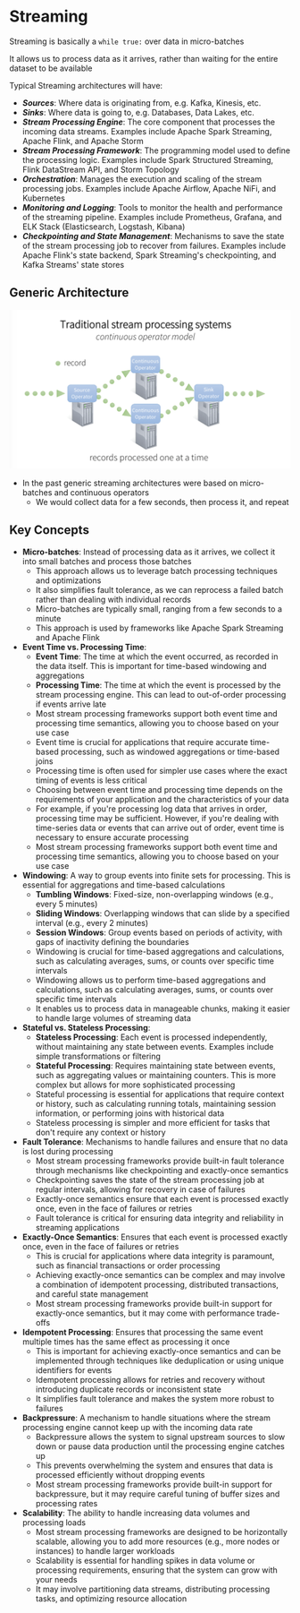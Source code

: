 # Streaming
Streaming is basically a `while true:` over data in micro-batches

It allows us to process data as it arrives, rather than waiting for the entire dataset to be available

Typical Streaming architectures will have:
- ***Sources***: Where data is originating from, e.g. Kafka, Kinesis, etc.
- ***Sinks***: Where data is going to, e.g. Databases, Data Lakes, etc.
- ***Stream Processing Engine***: The core component that processes the incoming data streams. Examples include Apache Spark Streaming, Apache Flink, and Apache Storm
- ***Stream Processing Framework***: The programming model used to define the processing logic. Examples include Spark Structured Streaming, Flink DataStream API, and Storm Topology
- ***Orchestration***: Manages the execution and scaling of the stream processing jobs. Examples include Apache Airflow, Apache NiFi, and Kubernetes
- ***Monitoring and Logging***: Tools to monitor the health and performance of the streaming pipeline. Examples include Prometheus, Grafana, and ELK Stack (Elasticsearch, Logstash, Kibana)
- ***Checkpointing and State Management***: Mechanisms to save the state of the stream processing job to recover from failures. Examples include Apache Flink's state backend, Spark Streaming's checkpointing, and Kafka Streams' state stores

## Generic Architecture
![Generic Streaming Architecture](./images/generic_streaming.png)
- In the past generic streaming architectures were based on micro-batches and continuous operators
    - We would collect data for a few seconds, then process it, and repeat

## Key Concepts
- **Micro-batches**: Instead of processing data as it arrives, we collect it into small batches and process those batches
    - This approach allows us to leverage batch processing techniques and optimizations
    - It also simplifies fault tolerance, as we can reprocess a failed batch rather than dealing with individual records
    - Micro-batches are typically small, ranging from a few seconds to a minute
    - This approach is used by frameworks like Apache Spark Streaming and Apache Flink
- **Event Time vs. Processing Time**:
    - **Event Time**: The time at which the event occurred, as recorded in the data itself. This is important for time-based windowing and aggregations
    - **Processing Time**: The time at which the event is processed by the stream processing engine. This can lead to out-of-order processing if events arrive late
    - Most stream processing frameworks support both event time and processing time semantics, allowing you to choose based on your use case
    - Event time is crucial for applications that require accurate time-based processing, such as windowed aggregations or time-based joins
    - Processing time is often used for simpler use cases where the exact timing of events is less critical
    - Choosing between event time and processing time depends on the requirements of your application and the characteristics of your data
    - For example, if you're processing log data that arrives in order, processing time may be sufficient. However, if you're dealing with time-series data or events that can arrive out of order, event time is necessary to ensure accurate processing
    - Most stream processing frameworks support both event time and processing time semantics, allowing you to choose based on your use case
- **Windowing**: A way to group events into finite sets for processing. This is essential for aggregations and time-based calculations
    - **Tumbling Windows**: Fixed-size, non-overlapping windows (e.g., every 5 minutes)
    - **Sliding Windows**: Overlapping windows that can slide by a specified interval (e.g., every 2 minutes)
    - **Session Windows**: Group events based on periods of activity, with gaps of inactivity defining the boundaries
    - Windowing is crucial for time-based aggregations and calculations, such as calculating averages, sums, or counts over specific time intervals
    - Windowing allows us to perform time-based aggregations and calculations, such as calculating averages, sums, or counts over specific time intervals
    - It enables us to process data in manageable chunks, making it easier to handle large volumes of streaming data
- **Stateful vs. Stateless Processing**:
    - **Stateless Processing**: Each event is processed independently, without maintaining any state between events. Examples include simple transformations or filtering
    - **Stateful Processing**: Requires maintaining state between events, such as aggregating values or maintaining counters. This is more complex but allows for more sophisticated processing
    - Stateful processing is essential for applications that require context or history, such as calculating running totals, maintaining session information, or performing joins with historical data
    - Stateless processing is simpler and more efficient for tasks that don't require any context or history
- **Fault Tolerance**: Mechanisms to handle failures and ensure that no data is lost during processing
    - Most stream processing frameworks provide built-in fault tolerance through mechanisms like checkpointing and exactly-once semantics
    - Checkpointing saves the state of the stream processing job at regular intervals, allowing for recovery in case of failures
    - Exactly-once semantics ensure that each event is processed exactly once, even in the face of failures or retries
    - Fault tolerance is critical for ensuring data integrity and reliability in streaming applications
- **Exactly-Once Semantics**: Ensures that each event is processed exactly once, even in the face of failures or retries
    - This is crucial for applications where data integrity is paramount, such as financial transactions or order processing
    - Achieving exactly-once semantics can be complex and may involve a combination of idempotent processing, distributed transactions, and careful state management
    - Most stream processing frameworks provide built-in support for exactly-once semantics, but it may come with performance trade-offs
- **Idempotent Processing**: Ensures that processing the same event multiple times has the same effect as processing it once
    - This is important for achieving exactly-once semantics and can be implemented through techniques like deduplication or using unique identifiers for events
    - Idempotent processing allows for retries and recovery without introducing duplicate records or inconsistent state
    - It simplifies fault tolerance and makes the system more robust to failures
- **Backpressure**: A mechanism to handle situations where the stream processing engine cannot keep up with the incoming data rate
    - Backpressure allows the system to signal upstream sources to slow down or pause data production until the processing engine catches up
    - This prevents overwhelming the system and ensures that data is processed efficiently without dropping events
    - Most stream processing frameworks provide built-in support for backpressure, but it may require careful tuning of buffer sizes and processing rates
- **Scalability**: The ability to handle increasing data volumes and processing loads
    - Most stream processing frameworks are designed to be horizontally scalable, allowing you to add more resources (e.g., more nodes or instances) to handle larger workloads
    - Scalability is essential for handling spikes in data volume or processing requirements, ensuring that the system can grow with your needs
    - It may involve partitioning data streams, distributing processing tasks, and optimizing resource allocation


